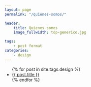 ```yaml
---
layout: page
permalink: "/quienes-somos/"

header:
    title: Quienes somos
    image_fullwidth: top-generico.jpg

tags:
    - post format
categories:
    - design
---
```


<ul>
    {% for post in site.tags.design %}
    <li><a href="{{ site.url }}{{ site.baseurl }}{{ post.url }}">{{ post.title }}</a></li>
    {% endfor %}
</ul>